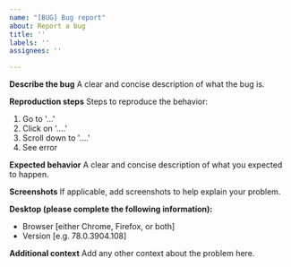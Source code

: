 ```yaml
---
name: "[BUG] Bug report"
about: Report a bug
title: ''
labels: ''
assignees: ''

---
```


**Describe the bug**
A clear and concise description of what the bug is.

**Reproduction steps**
Steps to reproduce the behavior:
1. Go to '...'
2. Click on '....'
3. Scroll down to '....'
4. See error

**Expected behavior**
A clear and concise description of what you expected to happen.

**Screenshots**
If applicable, add screenshots to help explain your problem.

**Desktop (please complete the following information):**
 - Browser [either Chrome, Firefox, or both]
 - Version [e.g. 78.0.3904.108]

**Additional context**
Add any other context about the problem here.
